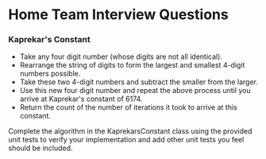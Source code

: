 # Home Team Interview Questions

### Kaprekar's Constant

* Take any four digit number (whose digits are not all identical).
* Rearrange the string of digits to form the largest and smallest 4-digit numbers possible.
* Take these two 4-digit numbers and subtract the smaller from the larger.
* Use this new four digit number and repeat the above process until you arrive at Kaprekar's constant of 6174.
* Return the count of the number of iterations it took to arrive at this constant.

Complete the algorithm in the KaprekarsConstant class using the provided unit tests to verify your implementation and add other unit tests you feel should be included.  